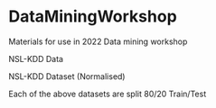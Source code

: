 # DataMiningWorkshop

Materials for use in 2022 Data mining workshop

NSL-KDD Data 

NSL-KDD Dataset (Normalised)

Each of the above datasets are split 80/20 Train/Test

